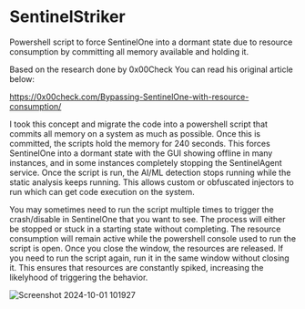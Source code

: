 # SentinelStriker
Powershell script to force SentinelOne into a dormant state due to resource consumption by committing all memory available and holding it.

Based on the research done by 0x00Check You can read his original article below: 

https://0x00check.com/Bypassing-SentinelOne-with-resource-consumption/

I took this concept and migrate the code into a powershell script that commits all memory on a system as much as possible. Once this is committed, the scripts hold the memory for 240 seconds. This forces SentinelOne into a dormant state with the GUI showing offline in many instances, and in some instances completely stopping the SentinelAgent service. Once the script is run, the AI/ML detection stops running while the static analysis keeps running. This allows custom or obfuscated injectors to run which can get code execution on the system. 

You may sometimes need to run the script multiple times to trigger the crash/disable in SentinelOne that you want to see. The process will either be stopped or stuck in a starting state without completing. The resource consumption will remain active while the powershell console used to run the script is open. Once you close the window, the resources are released. If you need to run the script again, run it in the same window without closing it. This ensures that resources are constantly spiked, increasing the likelyhood of triggering the behavior. 


![Screenshot 2024-10-01 101927](https://github.com/user-attachments/assets/6e7bc10b-1aaa-42ef-b722-98e49c07110a)
